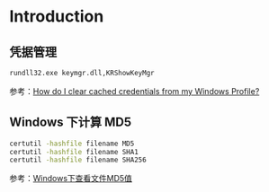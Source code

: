 # Introduction

## 凭据管理
```cmd
rundll32.exe keymgr.dll,KRShowKeyMgr
```
参考：[How do I clear cached credentials from my Windows Profile?](https://security.stackexchange.com/questions/15574/how-do-i-clear-cached-credentials-from-my-windows-profile)

## Windows 下计算 MD5
```cmd
certutil -hashfile filename MD5
certutil -hashfile filename SHA1
certutil -hashfile filename SHA256
```
参考：[Windows下查看文件MD5值](http://blog.csdn.net/xibeichengf/article/details/48750315)
